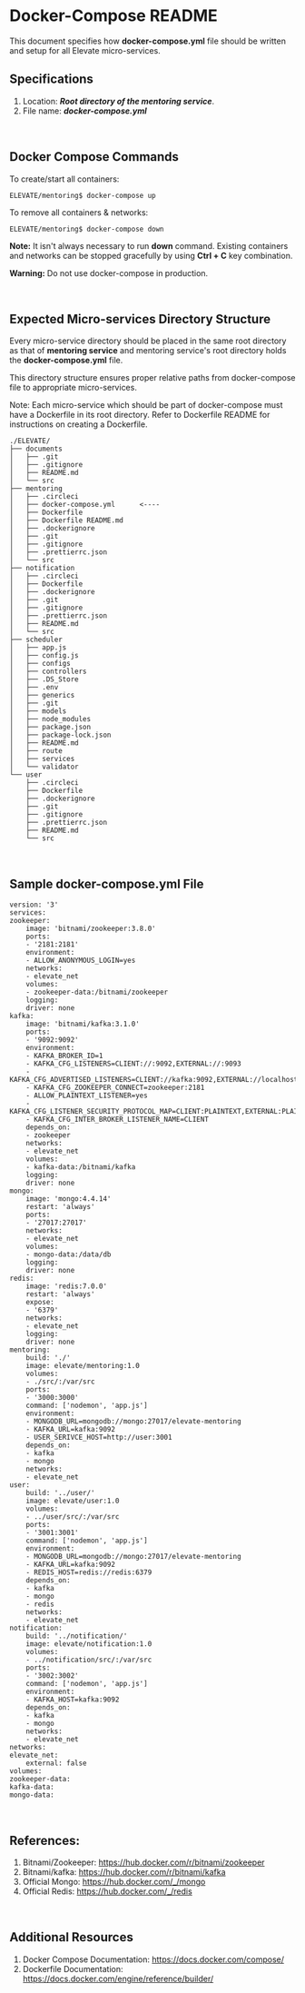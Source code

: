 # Docker-Compose README

This document specifies how **docker-compose.yml** file should be written and setup for all Elevate micro-services.

## Specifications

1.  Location: **_Root directory of the mentoring service_**.
2.  File name: **_docker-compose.yml_**

<br>

## Docker Compose Commands

To create/start all containers:

    ELEVATE/mentoring$ docker-compose up

To remove all containers & networks:

    ELEVATE/mentoring$ docker-compose down

**Note:** It isn't always necessary to run **down** command. Existing containers and networks can be stopped gracefully by using **Ctrl + C** key combination.

**Warning:** Do not use docker-compose in production.

<br>

## Expected Micro-services Directory Structure

Every micro-service directory should be placed in the same root directory as that of **mentoring service** and mentoring service's root directory holds the **docker-compose.yml** file.

This directory structure ensures proper relative paths from docker-compose file to appropriate micro-services.

Note: Each micro-service which should be part of docker-compose must have a Dockerfile in its root directory. Refer to Dockerfile README for instructions on creating a Dockerfile.

    ./ELEVATE/
    ├── documents
    │   ├── .git
    │   ├── .gitignore
    │   ├── README.md
    │   └── src
    ├── mentoring
    │   ├── .circleci
    │   ├── docker-compose.yml		<----
    │   ├── Dockerfile
    │   ├── Dockerfile README.md
    │   ├── .dockerignore
    │   ├── .git
    │   ├── .gitignore
    │   ├── .prettierrc.json
    │   └── src
    ├── notification
    │   ├── .circleci
    │   ├── Dockerfile
    │   ├── .dockerignore
    │   ├── .git
    │   ├── .gitignore
    │   ├── .prettierrc.json
    │   ├── README.md
    │   └── src
    ├── scheduler
    │   ├── app.js
    │   ├── config.js
    │   ├── configs
    │   ├── controllers
    │   ├── .DS_Store
    │   ├── .env
    │   ├── generics
    │   ├── .git
    │   ├── models
    │   ├── node_modules
    │   ├── package.json
    │   ├── package-lock.json
    │   ├── README.md
    │   ├── route
    │   ├── services
    │   └── validator
    └── user
        ├── .circleci
        ├── Dockerfile
        ├── .dockerignore
        ├── .git
        ├── .gitignore
        ├── .prettierrc.json
        ├── README.md
        └── src

<br>

## Sample docker-compose.yml File

    version: '3'
    services:
    zookeeper:
        image: 'bitnami/zookeeper:3.8.0'
        ports:
        - '2181:2181'
        environment:
        - ALLOW_ANONYMOUS_LOGIN=yes
        networks:
        - elevate_net
        volumes:
        - zookeeper-data:/bitnami/zookeeper
        logging:
        driver: none
    kafka:
        image: 'bitnami/kafka:3.1.0'
        ports:
        - '9092:9092'
        environment:
        - KAFKA_BROKER_ID=1
        - KAFKA_CFG_LISTENERS=CLIENT://:9092,EXTERNAL://:9093
        - KAFKA_CFG_ADVERTISED_LISTENERS=CLIENT://kafka:9092,EXTERNAL://localhost:9093
        - KAFKA_CFG_ZOOKEEPER_CONNECT=zookeeper:2181
        - ALLOW_PLAINTEXT_LISTENER=yes
        - KAFKA_CFG_LISTENER_SECURITY_PROTOCOL_MAP=CLIENT:PLAINTEXT,EXTERNAL:PLAINTEXT
        - KAFKA_CFG_INTER_BROKER_LISTENER_NAME=CLIENT
        depends_on:
        - zookeeper
        networks:
        - elevate_net
        volumes:
        - kafka-data:/bitnami/kafka
        logging:
        driver: none
    mongo:
        image: 'mongo:4.4.14'
        restart: 'always'
        ports:
        - '27017:27017'
        networks:
        - elevate_net
        volumes:
        - mongo-data:/data/db
        logging:
        driver: none
    redis:
        image: 'redis:7.0.0'
        restart: 'always'
        expose:
        - '6379'
        networks:
        - elevate_net
        logging:
        driver: none
    mentoring:
        build: './'
        image: elevate/mentoring:1.0
        volumes:
        - ./src/:/var/src
        ports:
        - '3000:3000'
        command: ['nodemon', 'app.js']
        environment:
        - MONGODB_URL=mongodb://mongo:27017/elevate-mentoring
        - KAFKA_URL=kafka:9092
        - USER_SERIVCE_HOST=http://user:3001
        depends_on:
        - kafka
        - mongo
        networks:
        - elevate_net
    user:
        build: '../user/'
        image: elevate/user:1.0
        volumes:
        - ../user/src/:/var/src
        ports:
        - '3001:3001'
        command: ['nodemon', 'app.js']
        environment:
        - MONGODB_URL=mongodb://mongo:27017/elevate-mentoring
        - KAFKA_URL=kafka:9092
        - REDIS_HOST=redis://redis:6379
        depends_on:
        - kafka
        - mongo
        - redis
        networks:
        - elevate_net
    notification:
        build: '../notification/'
        image: elevate/notification:1.0
        volumes:
        - ../notification/src/:/var/src
        ports:
        - '3002:3002'
        command: ['nodemon', 'app.js']
        environment:
        - KAFKA_HOST=kafka:9092
        depends_on:
        - kafka
        - mongo
        networks:
        - elevate_net
    networks:
    elevate_net:
        external: false
    volumes:
    zookeeper-data:
    kafka-data:
    mongo-data:

<br>

## References:

1. Bitnami/Zookeeper: https://hub.docker.com/r/bitnami/zookeeper
2. Bitnami/kafka: https://hub.docker.com/r/bitnami/kafka
3. Official Mongo: https://hub.docker.com/_/mongo
4. Official Redis: https://hub.docker.com/_/redis

<br>

## Additional Resources

1. Docker Compose Documentation: https://docs.docker.com/compose/
2. Dockerfile Documentation: https://docs.docker.com/engine/reference/builder/
